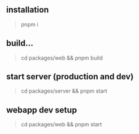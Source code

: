 ## installation
> pnpm i

## build...
> cd packages/web && pnpm build

## start server (production and dev)
> cd packages/server && pnpm start

## webapp dev setup
> cd packages/web && pnpm start